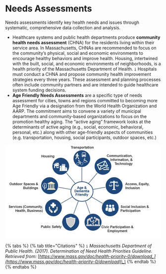 # Needs Assessments

Needs assessments identify key health needs and issues through systematic, comprehensive data collection and analysis.

* Healthcare systems and public health departments produce **community health needs assessment** \(CHNA\) for the residents living within their service area. In Massachusetts, CHNAs are recommended to focus on the community’s physical, social and economic environments to encourage healthy behaviors and improve health. Housing, intertwined with the built, social, and economic environments of neighborhoods, is a health priority of the Massachusetts Department of Health. `i`  Hospitals must conduct a CHNA and propose community health improvement strategies every three years. These assessment and planning processes often include community partners and are intended to guide healthcare system funding decisions.
* **Age Friendly Needs Assessments** are a specific type of needs assessment for cities, towns and regions committed to becoming more Age Friendly via a designation from the World Health Organization and AARP. The commitment aims to convene a variety of municipal departments and community-based organizations to focus on the promotion healthy aging. The “active aging” framework looks at the determinants of active aging \(e.g., social, economic, behavioral, personal, etc.\) along with other age-friendly aspects of communities \(e.g. transportation, housing, social participants, outdoor spaces, etc.\)

![Age and Dementia-Friendly Framework, Source: MA Healthy Aging Collaborative](../../.gitbook/assets/mhac-visual.jpg)

{% tabs %}
{% tab title="Citations" %}
`i` _Massachusetts Department of Public Health. \(2017\). Determination of Need Health Priorities Guideline. Retrieved from:_ [_https://www.mass.gov/doc/health-priority-0/download_](https://www.mass.gov/doc/health-priority-0/download)\_\_
{% endtab %}
{% endtabs %}

